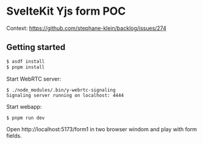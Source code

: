 # SvelteKit Yjs form POC

Context: https://github.com/stephane-klein/backlog/issues/274

## Getting started

```sh
$ asdf install
$ pnpm install
```

Start WebRTC server:

```
$ ./node_modules/.bin/y-webrtc-signaling
Signaling server running on localhost: 4444
```

Start webapp:

```
$ pnpm run dev
```

Open http://localhost:5173/form1 in two browser windom and play with form fields.
